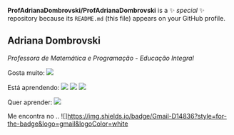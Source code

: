 
**ProfAdrianaDombrovski/ProfAdrianaDombrovski** is a ✨ _special_ ✨ repository because its `README.md` (this file) appears on your GitHub profile.

## Adriana Dombrovski
_Professora de Matemática e Programação - Educação Integral_

Gosta muito: ![](https://img.shields.io/badge/Scratch-4D97FF?style=for-the-badge&logo=Scratch&logoColor=white)

Está aprendendo:
![](https://img.shields.io/badge/JavaScript-323330?style=for-the-badge&logo=javascript&logoColor=F7DF1E) ![](https://img.shields.io/badge/HTML5-E34F26?style=for-the-badge&logo=html5&logoColor=white)  ![](https://img.shields.io/badge/CSS3-1572B6?style=for-the-badge&logo=css3&logoColor=white) 

Quer aprender:
![](https://img.shields.io/badge/Python-FFD43B?style=for-the-badge&logo=python&logoColor=blue)

Me encontra no ..
![]https://img.shields.io/badge/Gmail-D14836?style=for-the-badge&logo=gmail&logoColor=white
